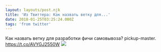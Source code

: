 ```yaml
---
layout: layouts/post.njk
title: 'Из Твиттера: Как назвать ветку для...'
date: 2018-01-25T03:25:24.000Z
tags: 'from twitter'
---
```



Как назвать ветку для разработки фичи самовывоза? pickup-master. https://t.co/AVYGJ2550W
  <img src="https://pbs.twimg.com/media/DUWzAIjWsAEuyyU.jpg" />
